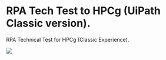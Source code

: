 # RPA Tech Test to HPCg (UiPath Classic version).

RPA Technical Test for HPCg (Classic Experience).

<p>
  <img src="https://media.giphy.com/media/xbasy7eJO4qs4G80Uf/giphy.gif">
</p>
